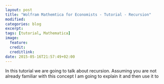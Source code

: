 ```yaml
---
layout: post
title: "Wolfram Mathemtica for Economists - Tutorial - Recursion"
modified:
categories: blog
excerpt:
tags: [tutorial, Mathematica]
image:
  feature:
  credit:
  creditlink:
date: 2015-05-16T21:57:49+02:00
---
```


In this tutorial we are going to talk about recursion. Assuming you are not already familiar with this concept I am going to explain it and then use it to 